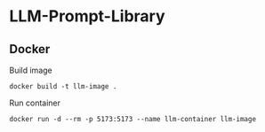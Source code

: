 # LLM-Prompt-Library

## Docker

Build image
```
docker build -t llm-image .
```

Run container
```
docker run -d --rm -p 5173:5173 --name llm-container llm-image
```